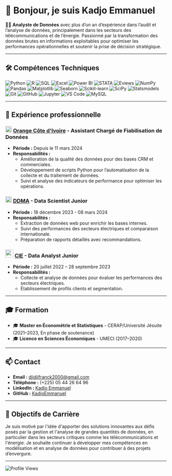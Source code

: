# 👋 Bonjour, je suis **Kadjo Emmanuel**

👨‍💻 **Analyste de Données** avec plus d’un an d’expérience dans l’audit et l’analyse de données, principalement dans les secteurs des télécommunications et de l’énergie. Passionné par la transformation des données brutes en informations exploitables pour optimiser les performances opérationnelles et soutenir la prise de décision stratégique.

---

## 🛠 Compétences Techniques

![Python](https://img.shields.io/badge/Python-3670A0?style=for-the-badge&logo=python&logoColor=ffdd54)
![R](https://img.shields.io/badge/R-276DC3?style=for-the-badge&logo=r&logoColor=white)
![SQL](https://img.shields.io/badge/SQL-000000?style=for-the-badge&logo=postgresql&logoColor=white)
![Excel](https://img.shields.io/badge/Microsoft_Excel-217346?style=for-the-badge&logo=microsoft-excel&logoColor=white)
![Power BI](https://img.shields.io/badge/PowerBI-F2C811?style=for-the-badge&logo=powerbi&logoColor=black)
![STATA](https://img.shields.io/badge/STATA-1F77B4?style=for-the-badge&logo=stata&logoColor=white)
![Eviews](https://img.shields.io/badge/EViews-003366?style=for-the-badge&logo=none&logoColor=white)
![NumPy](https://img.shields.io/badge/NumPy-013243?style=for-the-badge&logo=numpy&logoColor=white)
![Pandas](https://img.shields.io/badge/Pandas-150458?style=for-the-badge&logo=pandas&logoColor=white)
![Matplotlib](https://img.shields.io/badge/Matplotlib-013243?style=for-the-badge&logo=matplotlib&logoColor=white)
![Seaborn](https://img.shields.io/badge/Seaborn-3776AB?style=for-the-badge&logo=python&logoColor=white)
![Scikit-learn](https://img.shields.io/badge/Scikit--learn-F7931E?style=for-the-badge&logo=scikit-learn&logoColor=white)
![SciPy](https://img.shields.io/badge/SciPy-8CAAE6?style=for-the-badge&logo=scipy&logoColor=white)
![Statsmodels](https://img.shields.io/badge/Statsmodels-0082C9?style=for-the-badge&logo=python&logoColor=white)
![Git](https://img.shields.io/badge/Git-000000?style=for-the-badge&logo=git&logoColor=white)
![GitHub](https://img.shields.io/badge/GitHub-181717?style=for-the-badge&logo=github&logoColor=white)
![Jupyter](https://img.shields.io/badge/Jupyter-F37626?style=for-the-badge&logo=jupyter&logoColor=white)
![VS Code](https://img.shields.io/badge/VS%20Code-007ACC?style=for-the-badge&logo=visual%20studio%20code&logoColor=white)
![MySQL](https://img.shields.io/badge/MySQL-316192?style=for-the-badge&logo=mysql&logoColor=white)

---

## 🌟 Expérience professionnelle

### <a href="https://img.shields.io/badge/MySQL-316192?style=for-the-badge&logo=mysql&logoColor=white"><img src="https://pbs.twimg.com/profile_images/1690350446601175041/9ewlpl4u_400x400.png" style="height:20px"></a> [Orange Côte d'Ivoire](https://www.orange.ci/) - Assistant Chargé de Fiabilisation de Données
- **Période :** Depuis le 11 mars 2024
- **Responsabilités :**
  - Amélioration de la qualité des données pour des bases CRM et commerciales.
  - Développement de scripts Python pour l’automatisation de la collecte et du traitement de données.
  - Suivi et analyse des indicateurs de performance pour optimiser les opérations.

### <a href="https://encrypted-tbn0.gstatic.com/images?q=tbn:ANd9GcTScnYEdnHDL6pGOl7WW3cLC-UOwe4fChRN7A&s[DDMA](https://www.ddma.org/)"><img src="https://encrypted-tbn0.gstatic.com/images?q=tbn:ANd9GcTScnYEdnHDL6pGOl7WW3cLC-UOwe4fChRN7A&s" style="height:20px"></a> [DDMA](https://ddmafrica.com/) - Data Scientist Junior
- **Période :** 18 décembre 2023 - 08 mars 2024
- **Responsabilités :**
  - Extraction de données web pour enrichir les bases internes.
  - Suivi des performances des secteurs électriques et comparaison internationale.
  - Préparation de rapports détaillés avec recommandations.

### <a href="https://encrypted-tbn0.gstatic.com/images?q=tbn:ANd9GcQOXN-MdleJcrOziZZbKv0HkJ2nAE_oHemDUw&s"><img src="https://encrypted-tbn0.gstatic.com/images?q=tbn:ANd9GcQOXN-MdleJcrOziZZbKv0HkJ2nAE_oHemDUw&s" style="height:25px; width: 25px"></a> [CIE](https://www.cie.ci/) - Data Analyst Junior
- **Période :** 20 juillet 2022 – 28 septembre 2023
- **Responsabilités :**
  - Collecte et analyse de données pour évaluer les performances des secteurs électriques.
  - Établissement de profils clients et segmentation.

---

## 🎓 Formation

- 🎓 **Master en Économétrie et Statistiques** - CERAP/Université Jésuite (2021–2023, En phase de soutenance)
- 🎓 **Licence en Sciences Économiques** - UMECI (2017–2020)

---

## 📫 Contact

- **Email :** [djidjifranck2000@gmail.com](mailto:djidjifranck2000@gmail.com)
- **Téléphone :** (+225) 05 44 26 64 96
- **LinkedIn :** [Kadjo Emmanuel](www.linkedin.com/in/franck-emmanuel-djidji-kadjo-1a4601156)
- **GitHub :** [KadjoEmmanuel](https://github.com/FranckKD)

---

## 🌱 Objectifs de Carrière

Je suis motivé par l'idée d'apporter des solutions innovantes aux défis posés par la gestion et l'analyse de grandes quantités de données, en particulier dans les secteurs critiques comme les télécommunications et l'énergie. Je souhaite continuer à développer mes compétences en modélisation et en analyse de données pour contribuer à des projets d’envergure.

---

![Profile Views](https://komarev.com/ghpvc/?username=KadjoEmmanuel&style=flat-square)
